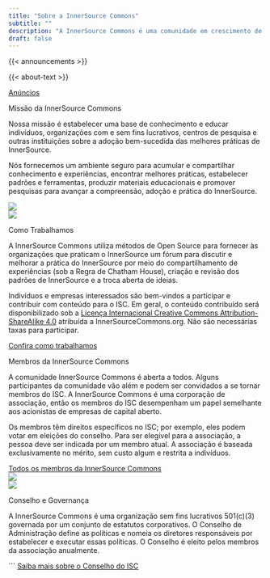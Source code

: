 ```yaml
---
title: "Sobre a InnerSource Commons"
subtitle: ""
description: "A InnerSource Commons é uma comunidade em crescimento de profissionais com o objetivo de criar e compartilhar conhecimento sobre InnerSource."
draft: false
---
```


<section class="section">
  <div class="container">
    <div class="row align-items-center">
      <div class="col-md-4 mb-4 mb-md-0">
        {{< announcements >}}
      </div>
      <div class="col-md-7">
        <p>{{< about-text >}}
        </p>
        <a href="/about/announcements" class="btn-link">Anúncios <i class="ti-arrow-right"></i></a>
      </div>
    </div>
  </div>
</section>


<section class="section bg-light">
  <div class="container">
    <div class="row text-right align-items-center">
      <div class="col-md-6">
        <p class="section-title h2">Missão da InnerSource Commons</p>
    <p>Nossa missão é estabelecer uma base de conhecimento e educar indivíduos, organizações com e sem fins lucrativos, centros de pesquisa e outras instituições sobre a adoção bem-sucedida das melhores práticas de InnerSource.</p>
        <p>Nós fornecemos um ambiente seguro para acumular e compartilhar conhecimento e experiências, encontrar melhores práticas, estabelecer padrões e ferramentas, produzir materiais educacionais e promover pesquisas para avançar a compreensão, adoção e prática do InnerSource.
        </p>
      </div>
      <div class="col-md-6 mt-4 mb-4 mb-md-0 float-right">
        <img src="/images/about/illustrations/creative.png" class="img-fluid pl-4 pr-4">
      </div>
    </div>
  </div>
</section>


<section class="section">
  <div class="container">
    <div class="row align-items-center">
      <div class="col-md-5 mb-4 mb-md-0">
       <img src="/images/community/connection.png" class="img-fluid pl-4 pr-4">
      </div>
      <div class="col-md-6">
          <p class="section-title h2">Como Trabalhamos</p>
          <p>A InnerSource Commons utiliza métodos de Open Source para fornecer às organizações que praticam o InnerSource um fórum para discutir e melhorar a prática do InnerSource por meio do compartilhamento de experiências (sob a Regra de Chatham House), criação e revisão dos padrões de InnerSource e a troca aberta de ideias.</p>
        <p>Indivíduos e empresas interessados são bem-vindos a participar e contribuir com conteúdo para o ISC. Em geral, o conteúdo contribuído será disponibilizado sob a <a href="https://creativecommons.org/licenses/by-sa/4.0/">Licença Internacional Creative Commons Attribution-ShareAlike 4.0</a> atribuída a InnerSourceCommons.org. Não são necessárias taxas para participar.</p>        
        <a href="/community/" class="btn-link">Confira como trabalhamos

 <i class="ti-arrow-right"></i></a>
        </div>
    </div>
  </div>
</section>


<section class="section bg-light">
  <div class="container">
    <div class="row text-right align-items-center">
      <div class="col-md-6">
        <p class="section-title h2">Membros da InnerSource Commons</p>
        <p>A comunidade InnerSource Commons é aberta a todos. Alguns participantes da comunidade vão além e podem ser convidados a se tornar membros do ISC. A InnerSource Commons é uma corporação de associação, então os membros do ISC desempenham um papel semelhante aos acionistas de empresas de capital aberto.</p>
        <p>Os membros têm direitos específicos no ISC; por exemplo, eles podem votar em eleições do conselho. Para ser elegível para a associação, a pessoa deve ser indicada por um membro atual. A associação é baseada exclusivamente no mérito, sem custo algum e restrita a indivíduos.
        </p>
        <a href="/about/members" class="btn-link">Todos os membros da InnerSource Commons <i class="ti-arrow-right"></i></a>
      </div>
      <div class="col-md-6 mt-4 mb-4 mb-md-0 float-right">
        <img src="/images/about/illustrations/notebook.png" class="img-fluid pl-4 pr-4">
      </div>
    </div>
  </div>
</section>


<section class="section">
  <div class="container">
    <div class="row align-items-center">
      <div class="col-md-5 mb-4 mb-md-0">
         <img src="/images/about/illustrations/team.png" class="img-fluid pl-4 pr-4">
      </div>
      <div class="col-md-6">
          <p class="section-title h2">Conselho e Governança</p>
      <p>A InnerSource Commons é uma organização sem fins lucrativos 501(c)(3) governada por um conjunto de estatutos corporativos. O Conselho de Administração define as políticas e nomeia os diretores responsáveis por estabelecer e executar essas políticas. O Conselho é eleito pelos membros da associação anualmente.</p>```
          <a href="/about/board/" class="btn-link">Saiba mais sobre o Conselho do ISC <i class="ti-arrow-right"></i></a>
        </div>
    </div>
  </div>
</section>